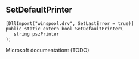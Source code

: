 ## SetDefaultPrinter

```
[DllImport("winspool.drv", SetLastError = true)]
public static extern bool SetDefaultPrinter(
   string pszPrinter
);
```

Microsoft documentation: (TODO)

